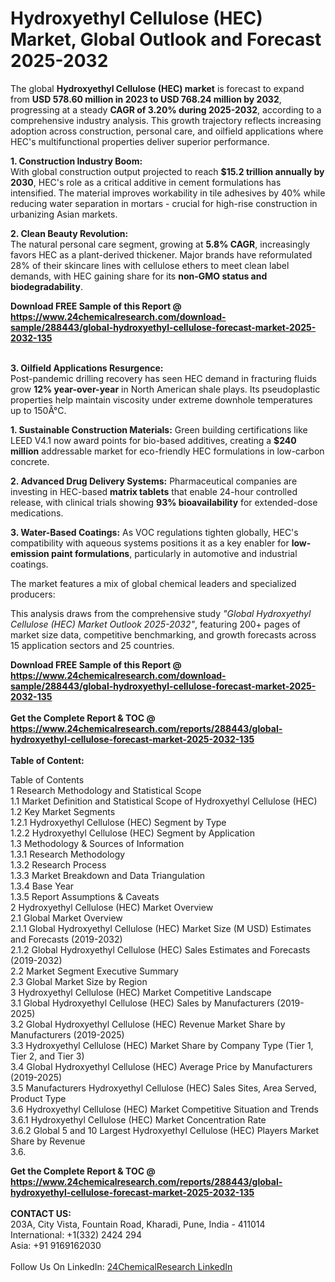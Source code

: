 <h1>Hydroxyethyl Cellulose (HEC) Market, Global Outlook and Forecast 2025-2032</h1><p>The global <strong>Hydroxyethyl Cellulose (HEC) market</strong> is forecast to expand from <strong>USD 578.60 million in 2023 to USD 768.24 million by 2032</strong>, progressing at a steady <strong>CAGR of 3.20% during 2025-2032</strong>, according to a comprehensive industry analysis. This growth trajectory reflects increasing adoption across construction, personal care, and oilfield applications where HEC's multifunctional properties deliver superior performance.

</p><p><strong>1. Construction Industry Boom:</strong><br>
With global construction output projected to reach <strong>$15.2 trillion annually by 2030</strong>, HEC's role as a critical additive in cement formulations has intensified. The material improves workability in tile adhesives by 40% while reducing water separation in mortars - crucial for high-rise construction in urbanizing Asian markets.

</p><p><strong>2. Clean Beauty Revolution:</strong><br>
The natural personal care segment, growing at <strong>5.8% CAGR</strong>, increasingly favors HEC as a plant-derived thickener. Major brands have reformulated 28% of their skincare lines with cellulose ethers to meet clean label demands, with HEC gaining share for its <strong>non-GMO status and biodegradability</strong>.

</p><div><b>Download FREE Sample of this Report @ 
            <a href="https://www.24chemicalresearch.com/download-sample/288443/global-hydroxyethyl-cellulose-forecast-market-2025-2032-135">
            https://www.24chemicalresearch.com/download-sample/288443/global-hydroxyethyl-cellulose-forecast-market-2025-2032-135</a></b></div><br><p><strong>3. Oilfield Applications Resurgence:</strong><br>
Post-pandemic drilling recovery has seen HEC demand in fracturing fluids grow <strong>12% year-over-year</strong> in North American shale plays. Its pseudoplastic properties help maintain viscosity under extreme downhole temperatures up to 150Â°C.

</p><p><strong>1. Sustainable Construction Materials:</strong>
Green building certifications like LEED V4.1 now award points for bio-based additives, creating a <strong>$240 million</strong> addressable market for eco-friendly HEC formulations in low-carbon concrete.

</p><p><strong>2. Advanced Drug Delivery Systems:</strong>
Pharmaceutical companies are investing in HEC-based <strong>matrix tablets</strong> that enable 24-hour controlled release, with clinical trials showing <strong>93% bioavailability</strong> for extended-dose medications.

</p><p><strong>3. Water-Based Coatings:</strong>
As VOC regulations tighten globally, HEC's compatibility with aqueous systems positions it as a key enabler for <strong>low-emission paint formulations</strong>, particularly in automotive and industrial coatings.

</p><p>The market features a mix of global chemical leaders and specialized producers:

</p><p>This analysis draws from the comprehensive study <em>"Global Hydroxyethyl Cellulose (HEC) Market Outlook 2025-2032"</em>, featuring 200+ pages of market size data, competitive benchmarking, and growth forecasts across 15 application sectors and 25 countries.

</p><div><b>Download FREE Sample of this Report @ 
            <a href="https://www.24chemicalresearch.com/download-sample/288443/global-hydroxyethyl-cellulose-forecast-market-2025-2032-135">
            https://www.24chemicalresearch.com/download-sample/288443/global-hydroxyethyl-cellulose-forecast-market-2025-2032-135</a></b></div><br><div><b>Get the Complete Report & TOC @ 
            <a href="https://www.24chemicalresearch.com/reports/288443/global-hydroxyethyl-cellulose-forecast-market-2025-2032-135">
            https://www.24chemicalresearch.com/reports/288443/global-hydroxyethyl-cellulose-forecast-market-2025-2032-135</a></b></div><br>
            <b>Table of Content:</b><p>Table of Contents<br />
1 Research Methodology and Statistical Scope<br />
1.1 Market Definition and Statistical Scope of Hydroxyethyl Cellulose (HEC)<br />
1.2 Key Market Segments<br />
1.2.1 Hydroxyethyl Cellulose (HEC) Segment by Type<br />
1.2.2 Hydroxyethyl Cellulose (HEC) Segment by Application<br />
1.3 Methodology & Sources of Information<br />
1.3.1 Research Methodology<br />
1.3.2 Research Process<br />
1.3.3 Market Breakdown and Data Triangulation<br />
1.3.4 Base Year<br />
1.3.5 Report Assumptions & Caveats<br />
2 Hydroxyethyl Cellulose (HEC) Market Overview<br />
2.1 Global Market Overview<br />
2.1.1 Global Hydroxyethyl Cellulose (HEC) Market Size (M USD) Estimates and Forecasts (2019-2032)<br />
2.1.2 Global Hydroxyethyl Cellulose (HEC) Sales Estimates and Forecasts (2019-2032)<br />
2.2 Market Segment Executive Summary<br />
2.3 Global Market Size by Region<br />
3 Hydroxyethyl Cellulose (HEC) Market Competitive Landscape<br />
3.1 Global Hydroxyethyl Cellulose (HEC) Sales by Manufacturers (2019-2025)<br />
3.2 Global Hydroxyethyl Cellulose (HEC) Revenue Market Share by Manufacturers (2019-2025)<br />
3.3 Hydroxyethyl Cellulose (HEC) Market Share by Company Type (Tier 1, Tier 2, and Tier 3)<br />
3.4 Global Hydroxyethyl Cellulose (HEC) Average Price by Manufacturers (2019-2025)<br />
3.5 Manufacturers Hydroxyethyl Cellulose (HEC) Sales Sites, Area Served, Product Type<br />
3.6 Hydroxyethyl Cellulose (HEC) Market Competitive Situation and Trends<br />
3.6.1 Hydroxyethyl Cellulose (HEC) Market Concentration Rate<br />
3.6.2 Global 5 and 10 Largest Hydroxyethyl Cellulose (HEC) Players Market Share by Revenue<br />
3.6.</p><div><b>Get the Complete Report & TOC @ 
            <a href="https://www.24chemicalresearch.com/reports/288443/global-hydroxyethyl-cellulose-forecast-market-2025-2032-135">
            https://www.24chemicalresearch.com/reports/288443/global-hydroxyethyl-cellulose-forecast-market-2025-2032-135</a></b></div><br><b>CONTACT US:</b><br>
            203A, City Vista, Fountain Road, Kharadi, Pune, India - 411014<br>
            International: +1(332) 2424 294<br>
            Asia: +91 9169162030 <br><br>
            Follow Us On LinkedIn: <a href="https://www.linkedin.com/company/24chemicalresearch/">24ChemicalResearch LinkedIn</a>